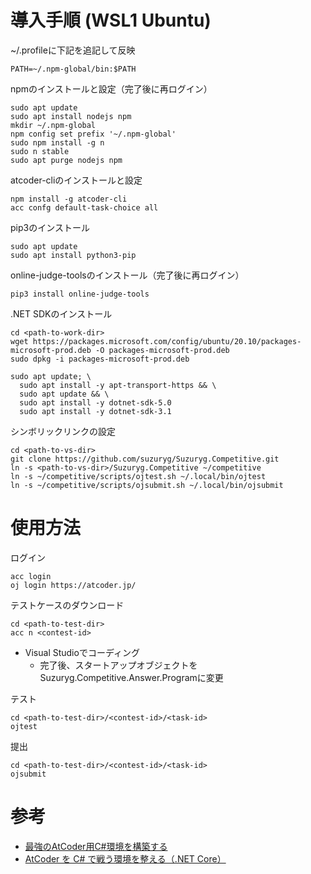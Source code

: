 # 導入手順 (WSL1 Ubuntu)

~/.profileに下記を追記して反映
```
PATH=~/.npm-global/bin:$PATH
```

npmのインストールと設定（完了後に再ログイン）
```
sudo apt update
sudo apt install nodejs npm
mkdir ~/.npm-global
npm config set prefix '~/.npm-global'
sudo npm install -g n
sudo n stable
sudo apt purge nodejs npm
```

atcoder-cliのインストールと設定
```
npm install -g atcoder-cli
acc confg default-task-choice all
```

pip3のインストール
```
sudo apt update
sudo apt install python3-pip
```

online-judge-toolsのインストール（完了後に再ログイン）
```
pip3 install online-judge-tools
```

.NET SDKのインストール
```
cd <path-to-work-dir>
wget https://packages.microsoft.com/config/ubuntu/20.10/packages-microsoft-prod.deb -O packages-microsoft-prod.deb
sudo dpkg -i packages-microsoft-prod.deb

sudo apt update; \
  sudo apt install -y apt-transport-https && \
  sudo apt update && \
  sudo apt install -y dotnet-sdk-5.0
  sudo apt install -y dotnet-sdk-3.1
```

シンボリックリンクの設定
```
cd <path-to-vs-dir>
git clone https://github.com/suzuryg/Suzuryg.Competitive.git
ln -s <path-to-vs-dir>/Suzuryg.Competitive ~/competitive
ln -s ~/competitive/scripts/ojtest.sh ~/.local/bin/ojtest
ln -s ~/competitive/scripts/ojsubmit.sh ~/.local/bin/ojsubmit
```

# 使用方法

ログイン
```
acc login
oj login https://atcoder.jp/
```

テストケースのダウンロード
```
cd <path-to-test-dir>
acc n <contest-id>
```

- Visual Studioでコーディング
    - 完了後、スタートアップオブジェクトをSuzuryg.Competitive.Answer.Programに変更

テスト
```
cd <path-to-test-dir>/<contest-id>/<task-id>
ojtest
```

提出
```
cd <path-to-test-dir>/<contest-id>/<task-id>
ojsubmit
```
 
# 参考

- [最強のAtCoder用C#環境を構築する](https://qiita.com/naminodarie/items/dce121a992cbdca69a78)
- [AtCoder を C# で戦う環境を整える（.NET Core）](https://oita.oika.me/2020/05/10/at-coder-csharp/)
